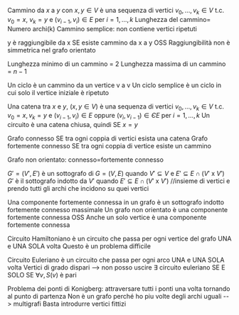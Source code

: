 Cammino da $x$ a $y$ con $x, y \in V$ è una sequenza di vertici $v_0, …, v_k \in V$ t.c. $v_0=x$, $v_k=y$ e $(v_{i-1}, v_i) \in E$ per $i=1, …, k$
Lunghezza del cammino= Numero archi(k)
Cammino semplice: non contiene vertici ripetuti

y è raggiungibile da x SE esiste cammino da x a y
OSS Raggiungibilità non è simmetrica nel grafo orientato

Lunghezza minimo di un cammino = 2
Lunghezza massima di un cammino = $n-1$

Un ciclo è un cammino da un vertice v a v
Un ciclo semplice è un ciclo in cui solo il vertice iniziale è ripetuto

Una catena tra $x$ e $y$, $(x, y \in V)$ è una sequenza di vertici $v_0, …, v_k \in V$ t.c.
$v_0=x, v_k=y$ e $(v_{i-1}, v_i) \in E$ oppure $(v_i, v_{i-1}) \in Є E$ per $i=1, …, k$
Un circuito è una catena chiusa, quindi SE $x=y$

Grafo connesso SE tra ogni coppia di vertici esista una catena
Grafo fortemente connesso SE tra ogni coppia di vertice esiste un cammino

Grafo non orientato: connesso=fortemente connesso

$G'=(V', E')$ è un sottografo di $G=(V, E)$ quando $V' \subseteq V$ e $E' \subseteq E \cap (V' \text{ x } V')$
$G'$ è il sottografo indotto da $V'$ quando $E' \subseteq E \cap (V' \text{ x } V')$
//insieme di vertici e prendo tutti gli archi che incidono su quei vertici

Una componente fortemente connessa in un grafo è un sottografo indotto fortemente connesso massimale
Un grafo non orientato è una componente fortemente connessa
OSS Anche un solo vertice è una componente fortemente connessa

Circuito Hamiltoniano è un circuito che passa per ogni vertice del grafo UNA e UNA SOLA volta
Questo è un problema difficile

Circuito Euleriano è un circuito che passa per ogni arco UNA e UNA SOLA volta
Vertici di grado dispari --> non posso uscire
$\exists$ circuito euleriano SE E SOLO SE $\forall v, S(v)$ è pari

Problema dei ponti di Konigberg: attraversare tutti i ponti una volta tornando al punto di partenza
Non è un grafo perché ho piu volte degli archi uguali --> multigrafi
Basta introdurre vertici fittizi